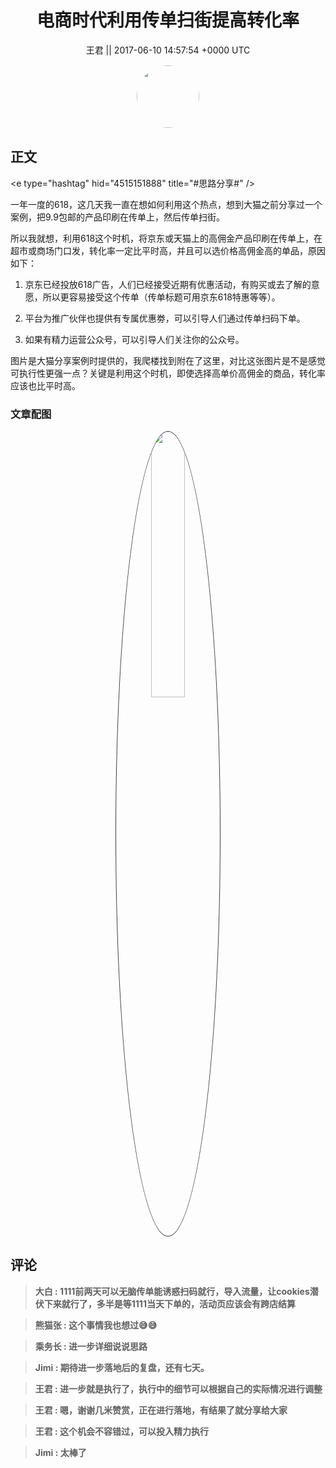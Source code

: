 <h1 align="center">电商时代利用传单扫街提高转化率</h1>




<p align="center">
    <a>王君 || 2017-06-10 14:57:54 &#43;0000 UTC</a>
</p>

<div align="center">
    <img src="https://images.zsxq.com/FrsdWPWXvF8z-hMfRfGtY4cP_pgO?e=1590940799&amp;token=kIxbL07-8jAj8w1n4s9zv64FuZZNEATmlU_Vm6zD:DX-kRHKE06d7LTAMsoszRz6M53E=" width="100" height="100" style="border:1px solid;border-radius:50%; color:#ffffff"/>
</div>




## 正文

<div>
&lt;e type=&#34;hashtag&#34; hid=&#34;4515151888&#34; title=&#34;#思路分享#&#34; /&gt; 

一年一度的618，这几天我一直在想如何利用这个热点，想到大猫之前分享过一个案例，把9.9包邮的产品印刷在传单上，然后传单扫街。

所以我就想，利用618这个时机，将京东或天猫上的高佣金产品印刷在传单上，在超市或商场门口发，转化率一定比平时高，并且可以选价格高佣金高的单品，原因如下：

1. 京东已经投放618广告，人们已经接受近期有优惠活动，有购买或去了解的意愿，所以更容易接受这个传单（传单标题可用京东618特惠等等）。

2. 平台为推广伙伴也提供有专属优惠劵，可以引导人们通过传单扫码下单。

3. 如果有精力运营公众号，可以引导人们关注你的公众号。



图片是大猫分享案例时提供的，我爬楼找到附在了这里，对比这张图片是不是感觉可执行性更强一点？关键是利用这个时机，即使选择高单价高佣金的商品，转化率应该也比平时高。
</div>

### 文章配图

<div class="image" align="center">

<img src="https://images.zsxq.com/FiopJ0e_UhRbfETJ971aOWl5bfEj?e=1590940799&amp;token=kIxbL07-8jAj8w1n4s9zv64FuZZNEATmlU_Vm6zD:wotAh476_XGy32e9Ec1j1yxJfio=" width="33%" height="33%" style="border:1px solid;border-radius:50%; color:#3c3f41"/>

</div>


## 评论

<div align="left">
<div>

<blockquote >
<span> <strong>大白 : 1111前两天可以无脑传单能诱惑扫码就行，导入流量，让cookies潜伏下来就行了，多半是等1111当天下单的，活动页应该会有跨店结算 </strong></span>
</blockquote>

<blockquote >
<span> <strong>熊猫张 : 这个事情我也想过😅😅 </strong></span>
</blockquote>

<blockquote >
<span> <strong>乘务长 : 进一步详细说说思路 </strong></span>
</blockquote>

<blockquote >
<span> <strong>Jimi : 期待进一步落地后的复盘，还有七天。 </strong></span>
</blockquote>

<blockquote >
<span> <strong>王君 : 进一步就是执行了，执行中的细节可以根据自己的实际情况进行调整 </strong></span>
</blockquote>

<blockquote >
<span> <strong>王君 : 嗯，谢谢几米赞赏，正在进行落地，有结果了就分享给大家 </strong></span>
</blockquote>

<blockquote >
<span> <strong>王君 : 这个机会不容错过，可以投入精力执行 </strong></span>
</blockquote>

<blockquote >
<span> <strong>Jimi : 太棒了 </strong></span>
</blockquote>

</div>
</div>